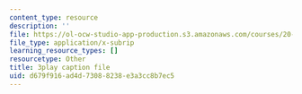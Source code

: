 ```yaml
---
content_type: resource
description: ''
file: https://ol-ocw-studio-app-production.s3.amazonaws.com/courses/20-219-becoming-the-next-bill-nye-writing-and-hosting-the-educational-show-january-iap-2015/d679f916ad4d73088238e3a3cc8b7ec5_qkkI9Z9tKvo.srt
file_type: application/x-subrip
learning_resource_types: []
resourcetype: Other
title: 3play caption file
uid: d679f916-ad4d-7308-8238-e3a3cc8b7ec5
---
```

